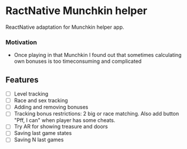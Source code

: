 # RactNative Munchkin helper

ReactNative adaptation for Munchkin helper app.

### Motivation

+ Once playing in that Munchkin I found out that sometimes calculating own bonuses is too timeconsuming and complicated

## Features ##
- [ ] Level tracking
- [ ] Race and sex tracking
- [ ] Adding and removing bonuses
- [ ] Tracking bonus restrictions: 2 big or race matching. Also add button "Pff, I can" when player has some cheats.
- [ ] Try AR for showing treasure and doors
- [ ] Saving last game states
- [ ] Saving N last games
